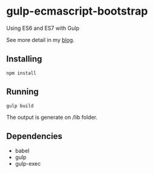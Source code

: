 # gulp-ecmascript-bootstrap

Using ES6 and ES7 with Gulp

See more detail in my <a href="" target="_blank">blog</a>.


Installing 
-------
```
npm install 
```


Running
-------
```
gulp build 
```
The output is generate on /lib folder.

Dependencies 
-------
* babel
* gulp
* gulp-exec

